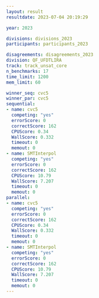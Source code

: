 ```yaml
---
layout: result
resultdate: 2023-07-04 20:19:29

year: 2023

divisions: divisions_2023
participants: participants_2023

disagreements: disagreements_2023
division: QF_UFDTLIRA
track: track_unsat_core
n_benchmarks: 17
time_limit: 1200
mem_limit: 60

winner_seq: cvc5
winner_par: cvc5
sequential:
- name: cvc5
  competing: "yes"
  errorScore: 0
  correctScore: 162
  CPUScore: 0.34
  WallScore: 0.332
  timeout: 0
  memout: 0
- name: SMTInterpol
  competing: "yes"
  errorScore: 0
  correctScore: 162
  CPUScore: 10.79
  WallScore: 7.207
  timeout: 0
  memout: 0
parallel:
- name: cvc5
  competing: "yes"
  errorScore: 0
  correctScore: 162
  CPUScore: 0.34
  WallScore: 0.332
  timeout: 0
  memout: 0
- name: SMTInterpol
  competing: "yes"
  errorScore: 0
  correctScore: 162
  CPUScore: 10.79
  WallScore: 7.207
  timeout: 0
  memout: 0
---
```

